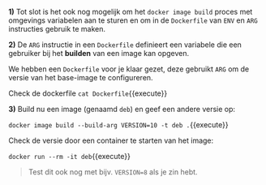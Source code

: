 **1)** Tot slot is het ook nog mogelijk om het `docker image build` proces met omgevings variabelen aan te sturen en om in de `Dockerfile` van `ENV` en `ARG` instructies gebruik te maken.

**2)** De `ARG` instructie in een `Dockerfile` definieert een variabele die een gebruiker bij het **builden** van een image kan opgeven.

We hebben een `Dockerfile` voor je klaar gezet, deze gebruikt `ARG` om de versie van het base-image te configureren. 

Check de dockerfile ```cat Dockerfile```{{execute}}

**3)** Build nu een image (genaamd `deb`) en geef een andere versie op:

```docker image build --build-arg VERSION=10 -t deb .```{{execute}}

Check de versie door een container te starten van het image:

```docker run --rm -it deb```{{execute}}

> Test dit ook nog met bijv. `VERSION=8` als je zin hebt.